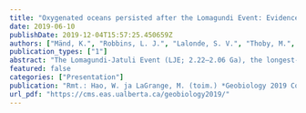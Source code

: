 ```yaml
---
title: "Oxygenated oceans persisted after the Lomagundi Event: Evidence from the Zaonega Formation"
date: 2019-06-10
publishDate: 2019-12-04T15:57:25.450659Z
authors: ["Mänd, K.", "Robbins, L. J.", "Lalonde, S. V.", "Thoby, M.", "Paiste, K.", "Kreitsmann, T.", "Paiste, P.", "Reinhard, C. T.", "Romashkin, A. E.", "Kirsimäe, K.", "Lepland, A.", "Konhauser, K. O."]
publication_types: ["1"]
abstract: "The Lomagundi-Jatuli Event (LJE; 2.22–2.06 Ga), the longest-lived C isotope excursion in Earth’s history, is commonly viewed as associated with increased burial of organic matter that lead to a Paleoproterozoic “Oxygen overshoot” (Bekker & Holland, 2012). The end of the LJE is, conversely, associated with a recovery of anoxic conditions that might have arrested the evolution of complex life for the next billion years. The post-LJE Zaonega Fm. (ZF;  2.0 Ga), an organic matter-rich carbonate-mudstone succession, is a linchpin in the study of Paloeproterozoic redox shifts. Geochemical data from the ZF has often been interpreted as prime evidence for an “O2 crash” (e.g., Scott et al., 2014), despite other authors including the ZF among well-oxygenated LJE-type successions (e.g., Partin et al., 2013). Here, we present trace element analyses from several recent drill cores in the ZF that contain some of the highest Mo, U and Re concentrations reported to date in pre-Neoproterozoic shales (1009 μg g−1; 238 μg g−1; and 516 ng g−1, respectively). These enrichments are most parsimoniously explained through the establishment of an efficient trace metal trap in a highly bio-productive semi-restricted basin that was intermittently, but reliably, connected to a trace metal-rich ocean. Given that U and Re can only accumulate in an oxic water column, these data imply oxic waters overlying continental shelves during the deposition of the ZF and, therefore, undiminished levels of O2 following the LJE. The temporal decoupling between the LJE and the O2 overshoot, in turn, places doubt on our understanding of the mechanisms underlying some of the most profound environmental shifts in the Paleoproterozoic."
featured: false
categories: ["Presentation"]
publication: "Rmt.: Hao, W. ja LaGrange, M. (toim.) *Geobiology 2019 Conference Proceedings*. University of Alberta, Edmonton, Kanada. Posterettekanne konverentsil *2nd Geobiology Society Meeting*. Banff, Kanada"
url_pdf: "https://cms.eas.ualberta.ca/geobiology2019/"
---
```


